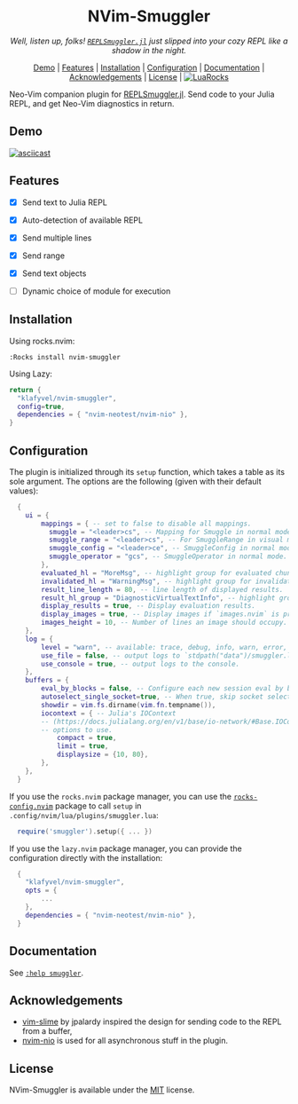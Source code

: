 <div align="center">

# NVim-Smuggler

*Well, listen up, folks! [`REPLSmuggler.jl`](https://github.com/klafyvel/REPLSmuggler.jl) just slipped into your cozy REPL like a shadow in the night.*

[Demo](#Demo) | [Features](#Features) | [Installation](#Installation) | [Configuration](#Configuration) | [Documentation](#Documentation) | [Acknowledgements](#Acknowledgements) | [License](#License) | [![LuaRocks](https://img.shields.io/luarocks/v/Klafyvel/nvim-smuggler?logo=lua&color=purple)](https://luarocks.org/modules/Klafyvel/nvim-smuggler)
</div>

Neo-Vim companion plugin for [REPLSmuggler.jl](https://github.com/klafyvel/REPLSmuggler.jl). Send code to your Julia REPL, and get Neo-Vim diagnostics in return.


## Demo

[![asciicast](https://asciinema.org/a/W6RTJeVzRL3SvUIHfuauLGDF7.svg)](https://asciinema.org/a/W6RTJeVzRL3SvUIHfuauLGDF7)

## Features

- [x]  Send text to Julia REPL
- [x]  Auto-detection of available REPL
- [x]  Send multiple lines
- [x]  Send range
- [x]  Send text objects
- [ ]  Dynamic choice of module for execution


## Installation

Using rocks.nvim:
```
:Rocks install nvim-smuggler
```

Using Lazy:

```lua
return {
  "klafyvel/nvim-smuggler",
  config=true,
  dependencies = { "nvim-neotest/nvim-nio" },
}
```
    
## Configuration

The plugin is initialized through its `setup` function, which takes a table as
its sole argument. The options are the following (given with their default
values): 
```lua
  {
    ui = {
        mappings = { -- set to false to disable all mappings.
          smuggle = "<leader>cs", -- Mapping for Smuggle in normal mode.
          smuggle_range = "<leader>cs", -- For SmuggleRange in visual mode.
          smuggle_config = "<leader>ce", -- SmuggleConfig in normal mode.
          smuggle_operator = "gcs", -- SmuggleOperator in normal mode.
        },
        evaluated_hl = "MoreMsg", -- highlight group for evaluated chunks.
        invalidated_hl = "WarningMsg", -- highlight group for invalidated evaluated chunks.
        result_line_length = 80, -- line length of displayed results.
        result_hl_group = "DiagnosticVirtualTextInfo", -- highlight group used for results.
        display_results = true, -- Display evaluation results.
        display_images = true, -- Display images if `images.nvim` is present.
        images_height = 10, -- Number of lines an image should occupy.
    },
    log = {
        level = "warn", -- available: trace, debug, info, warn, error, fatal
        use_file = false, -- output logs to `stdpath("data")/smuggler.log`, e.g. `~/.local/share/nvim/smuggler.log `
        use_console = true, -- output logs to the console.
    },
    buffers = {
        eval_by_blocks = false, -- Configure each new session eval by block attribute.
        autoselect_single_socket=true, -- When true, skip socket selection dialog if there's only one choice possible.
        showdir = vim.fs.dirname(vim.fn.tempname()),
        iocontext = { -- Julia's IOContext
        -- (https://docs.julialang.org/en/v1/base/io-network/#Base.IOContext-Tuple%7BIO,%20Pair%7D)
        -- options to use.
            compact = true,
            limit = true,
            displaysize = {10, 80},
        },
    },
  }
```

If you use the `rocks.nvim` package manager, you can use the
[`rocks-config.nvim`](https://github.com/nvim-neorocks/rocks-config.nvim) package to call `setup` in
`.config/nvim/lua/plugins/smuggler.lua`: 
```lua
  require('smuggler').setup({ ... })
```

If you use the `lazy.nvim` package manager, you can provide the configuration
directly with the installation: 
```lua
  {
    "klafyvel/nvim-smuggler",
    opts = {
        ...
    },
    dependencies = { "nvim-neotest/nvim-nio" },
  }
```

## Documentation

See [`:help smuggler`](https://github.com/klafyvel/nvim-smuggler/blob/main/doc/smuggler.txt).


## Acknowledgements

 - [vim-slime](https://github.com/jpalardy/vim-slime) by jpalardy inspired the design for sending code to the REPL from a buffer,
 - [nvim-nio](https://github.com/nvim-neotest/nvim-nio) is used for all asynchronous stuff in the plugin.


## License

NVim-Smuggler is available under the [MIT](https://choosealicense.com/licenses/mit/) license.


